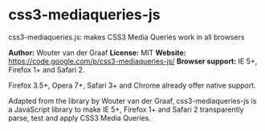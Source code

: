 css3-mediaqueries-js
====================

css3-mediaqueries.js: makes CSS3 Media Queries work in all browsers

**Author:** Wouter van der Graaf <woutervandergraaf at gmail com>
**License:** MIT
**Website:** <https://code.google.com/p/css3-mediaqueries-js/>
**Browser support:** IE 5+, Firefox 1+ and Safari 2.

Firefox 3.5+, Opera 7+, Safari 3+ and Chrome already offer native support.

Adapted from the library by Wouter van der Graaf, css3-mediaqueries-js is a JavaScript library to make IE 5+, Firefox 1+ and Safari 2 transparently parse, test and apply CSS3 Media Queries.